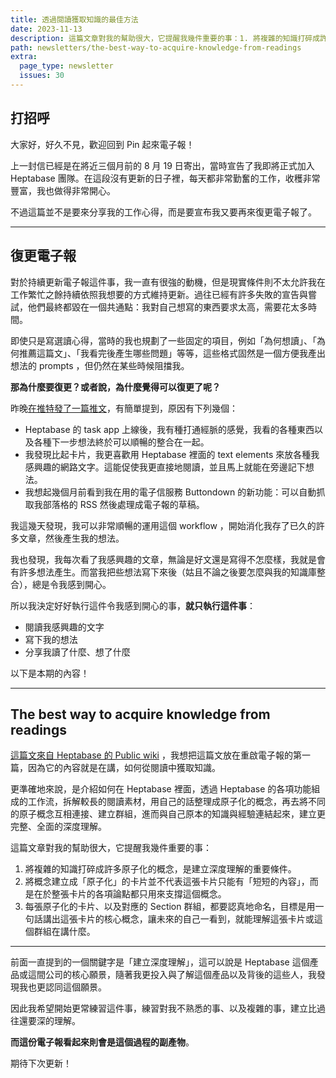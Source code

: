 ```yaml
---
title: 透過閱讀獲取知識的最佳方法
date: 2023-11-13
description: 這篇文章對我的幫助很大，它提醒我幾件重要的事：1. 將複雜的知識打碎成許多原子化的概念，是建立深度理解的必要條件。2. 將概念建立成「原子化」的卡片並不代表這張卡片只能有「短短的內容」，而是在於整張卡片的各項論點都只用來支撐這個概念。3. 每張原子化的卡片、以及對應的 Section 群組，都要認真地命名，目標是用一句話講出這張卡片的核心概念，讓未來的自己一看到，就能理解這張卡片或這個群組在講什麼。
path: newsletters/the-best-way-to-acquire-knowledge-from-readings
extra:
  page_type: newsletter
  issues: 30
---
```



## 打招呼

大家好，好久不見，歡迎回到 Pin 起來電子報！

上一封信已經是在將近三個月前的 8 月 19 日寄出，當時宣告了我即將正式加入 Heptabase 團隊。在這段沒有更新的日子裡，每天都非常勤奮的工作，收穫非常豐富，我也做得非常開心。

不過這篇並不是要來分享我的工作心得，而是要宣布我又要再來復更電子報了。

---

## 復更電子報

對於持續更新電子報這件事，我一直有很強的動機，但是現實條件則不太允許我在工作繁忙之餘持續依照我想要的方式維持更新。過往已經有許多失敗的宣告與嘗試，他們最終都毀在一個共通點：我對自己想寫的東西要求太高，需要花太多時間。

即使只是寫選讀心得，當時的我也規劃了一些固定的項目，例如「為何想讀」、「為何推薦這篇文」、「我看完後產生哪些問題」等等，這些格式固然是一個方便我產出想法的 prompts ，但仍然在某些時候阻擋我。

**那為什麼要復更？或者說，為什麼覺得可以復更了呢？**

昨晚[在推特發了一篇推文](https://twitter.com/WuPingJu/status/1723710348317077523)，有簡單提到，原因有下列幾個：

- Heptabase 的 task app 上線後，我有種打通經脈的感覺，我看的各種東西以及各種下一步想法終於可以順暢的整合在一起。
- 我發現比起卡片，我更喜歡用 Heptabase 裡面的 text elements 來放各種我感興趣的網路文字。這能促使我更直接地閱讀，並且馬上就能在旁邊記下想法。
- 我想起幾個月前看到我在用的電子信服務 Buttondown 的新功能：可以自動抓取我部落格的 RSS 然後處理成電子報的草稿。

我這幾天發現，我可以非常順暢的運用這個 workflow ，開始消化我存了已久的許多文章，然後產生我的想法。

我也發現，我每次看了我感興趣的文章，無論是好文還是寫得不怎麼樣，我就是會有許多想法產生。而當我把些想法寫下來後（姑且不論之後要怎麼與我的知識庫整合），總是令我感到開心。


所以我決定好好執行這件令我感到開心的事，**就只執行這件事**：

- 閱讀我感興趣的文字
- 寫下我的想法
- 分享我讀了什麼、想了什麼

以下是本期的內容！

---

## The best way to acquire knowledge from readings

[這篇文來自 Heptabase 的 Public wiki](https://wiki.heptabase.com/the-best-way-to-acquire-knowledge-from-readings?lang=zh-Hant) ，我想把這篇文放在重啟電子報的第一篇，因為它的內容就是在講，如何從閱讀中獲取知識。

更準確地來說，是介紹如何在 Heptabase 裡面，透過 Heptabase 的各項功能組成的工作流，拆解較長的閱讀素材，用自己的話整理成原子化的概念，再去將不同的原子概念互相連接、建立群組，進而與自己原本的知識與經驗連結起來，建立更完整、全面的深度理解。

這篇文章對我的幫助很大，它提醒我幾件重要的事：

1. 將複雜的知識打碎成許多原子化的概念，是建立深度理解的重要條件。
2. 將概念建立成「原子化」的卡片並不代表這張卡片只能有「短短的內容」，而是在於整張卡片的各項論點都只用來支撐這個概念。
3. 每張原子化的卡片、以及對應的 Section 群組，都要認真地命名，目標是用一句話講出這張卡片的核心概念，讓未來的自己一看到，就能理解這張卡片或這個群組在講什麼。

---

前面一直提到的一個關鍵字是「建立深度理解」，這可以說是 Heptabase 這個產品或這間公司的核心願景，隨著我更投入與了解這個產品以及背後的這些人，我發現我也更認同這個願景。

因此我希望開始更常練習這件事，練習對我不熟悉的事、以及複雜的事，建立比過往還要深的理解。

**而這份電子報看起來則會是這個過程的副產物**。

期待下次更新！